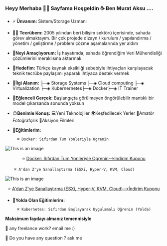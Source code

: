 ### Heyy Merhaba 👋👋 Sayfama Hoşgeldin ☕ Ben Murat Aksu ....

- ⚡ **Ünvanım:** Sistem/Storage Uzmanı
- 👨‍💻 **Tecrübem:**  2005 yılından beri bilişim sektörü içerisinde, sahada görev almaktayım. Bir çok projede dizayn / kurulum / yapılandırma / yönetim / geliştirme / problem çözme aşamalarında yer aldım
- 🎉**Neyi Amaçlıyorum:** İş hayatımda, sahada öğrendiğim Veri Mühendisliği çözümlerini meraklısına aktarmak
- 🔔**Hedefim:** Türkçe kaynak eksikliği sebebiyle ihtiyaçları karşılayacak teknik tecrübe paylaşımı yaparak ihtiyaca destek vermek 
- 🎯**İlgi Alanım:** ├─◈ Storage Systems ├─◈ Cloud computing ├─◈ Virtualization ├─◈ Kubernernetes├─◈ Docker├─◈ IT Trainer
- 💊**Eğlenceli Gerçek:** Başlangıçta görülmeyen öngörülebilir mantıklı bir model çıkarsanda sonunda yoksun
- 😉**Benimle Konuş:** 💻Yeni Teknolojiler 🌍Keşfedilecek Yerler  📸Amatör Fotoğrafçılık  🎥Aksiyon Filmleri
- 📣**Eğitimlerim:**               
                  
        ⌘ Docker: Sıfırdan Tum Yonleriyle Ogrenin
![This is an image](http://www.murataksu.net/wp-content/uploads/2020/12/Information-6.png) <p align="center"> ⭐ [Docker: Sıfırdan Tum Yonleriyle Ogrenin-->İndirim Kuponu](https://www.udemy.com/course/docker-tum-yonleriyle-ogrenin/?referralCode=9C599B7C4E1469E76780)

        ⌘ A'dan Z'ye Sanallaştırma (ESXi, Hyper-V, KVM, Cloud)

![This is an image](http://www.murataksu.net/wp-content/pictures/Information-6.png)  <p align="center"> ⭐ [A'dan Z'ye Sanallaştırma (ESXi, Hyper-V, KVM, Cloud)-->İndirim Kuponu](https://www.udemy.com/course/tum-yonleriyle-sanallastirma/?referralCode=117CD3706450AC733546)

- 📣**Yolda Olan Eğitimlerim:**      

        ⌘ Kubernetes: Sıfırdan Başlayarak Uygulamalı Öğrenin (Yolda)

**Maksimum faydayı almanız temennisiyle**

💼 any freelance work? email me :)<p>
💬 Do you have any question ? ask me<p>


<!--
**murataksunet/murataksunet** is a ✨ _special_ ✨ repository because its `README.md` (this file) appears on your GitHub profile.
murataksunet/README.md
 🔭 I’m currently working on ...
- 🌱 I’m currently learning ...
- 👯 I’m looking to collaborate on ...
- 🤔 I’m looking for help with ...
- 💬 Ask me about ...
- 📫 How to reach me: ...
- 😄 Pronouns: ...
- ⚡ Fun fact: ...
-->
